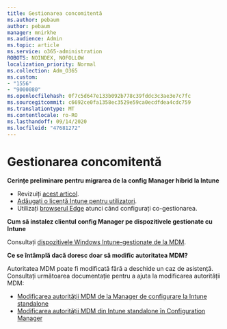```yaml
---
title: Gestionarea concomitentă
ms.author: pebaum
author: pebaum
manager: mnirkhe
ms.audience: Admin
ms.topic: article
ms.service: o365-administration
ROBOTS: NOINDEX, NOFOLLOW
localization_priority: Normal
ms.collection: Adm_O365
ms.custom:
- "1556"
- "9000080"
ms.openlocfilehash: 0f7c5d647e133b092b778c39fddc3c3ae3e7c7fc
ms.sourcegitcommit: c6692ce0fa1358ec3529e59ca0ecdfdea4cdc759
ms.translationtype: MT
ms.contentlocale: ro-RO
ms.lasthandoff: 09/14/2020
ms.locfileid: "47681272"
---
```

# <a name="co-management"></a>Gestionarea concomitentă

**Cerințe preliminare pentru migrarea de la config Manager hibrid la Intune**

- Revizuiți [acest articol](https://docs.microsoft.com/configmgr/mdm/deploy-use/migrate-hybridmdm-to-intunesa).
- [Adăugați o licență Intune pentru utilizatori](https://docs.microsoft.com/intune/licenses-assign).
- Utilizați [browserul Edge](https://www.microsoft.com/windows/microsoft-edge) atunci când configurați co-gestionarea.

**Cum să instalez clientul config Manager pe dispozitivele gestionate cu Intune**

Consultați [dispozitivele Windows Intune-gestionate de la MDM](https://docs.microsoft.com/configmgr/core/clients/deploy/deploy-clients-to-windows-computers#bkmk_mdm).

**Ce se întâmplă dacă doresc doar să modific autoritatea MDM?**

Autoritatea MDM poate fi modificată fără a deschide un caz de asistență. Consultați următoarea documentație pentru a ajuta la modificarea autorității MDM:

- [Modificarea autorității MDM de la Manager de configurare la Intune standalone](https://docs.microsoft.com/configmgr/mdm/deploy-use/migrate-change-mdm-authority)
- [Modificarea autorității MDM din Intune standalone în Configuration Manager](https://docs.microsoft.com/configmgr/mdm/deploy-use/change-mdm-authority)
